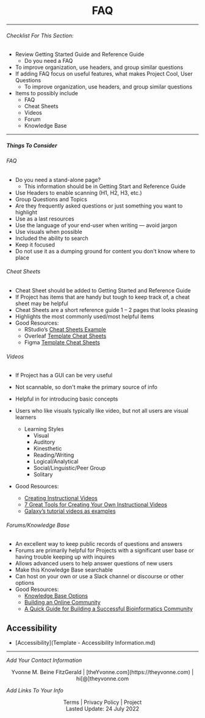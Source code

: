 <h1 align="center">FAQ</h1>

---

###### _Checklist For This Section:_  

- Review Getting Started Guide and Reference Guide 
	- Do you need a FAQ
- To improve organization, use headers, and group similar questions
- If adding FAQ focus on useful features, what makes Project Cool, User Questions
	- To improve organization, use headers, and group similar questions
- Items to possibly include
	- FAQ
	- Cheat Sheets
	- Videos
	- Forum
	- Knowledge Base

---


##### Things To Consider

###### FAQ
- Do you need a stand-alone page?
    -  This information should be in Getting Start and Reference Guide
- Use Headers to enable scanning (H1, H2, H3, etc.)
- Group Questions and Topics
- Are they frequently asked questions or just something you want to highlight
- Use as a last resources
- Use the language of your end-user when writing — avoid jargon
- Use visuals when possible
- Included the ability to search
- Keep it focused
- Do not use it as a dumping ground for content you don't know where to place
 

###### Cheat Sheets
- Cheat Sheet should be added to Getting Started and Reference Guide
- If Project has items that are handy but tough to keep track of, a cheat sheet may be helpful
- Cheat Sheets are a short reference guide 1 – 2 pages that looks pleasing
- Highlights the most commonly used/most helpful items
- Good Resources:
	- RStudio’s [Cheat Sheets Example](https://www.rstudio.com/resources/cheatsheets/) 
	- Overleaf [Template Cheat Sheets](https://www.overleaf.com/gallery/tagged/cheat-sheet)
	- Figma [Template Cheat Sheets](https://www.figma.com/community/search?model_type=hub_files&q=cheat%20sheets&fuid=989216865006175239)


###### Videos
- If Project has a GUI can be very useful
- Not scannable, so don't make the primary source of info
- Helpful in for introducing basic concepts
- Users who like visuals typically like video, but not all users are visual learners
	- Learning Styles 
		- Visual
		- Auditory
		- Kinesthetic
		- Reading/Writing
		- Logical/Analytical 
		- Social/Linguistic/Peer Group
		- Solitary 
		

- Good Resources:
	-  [Creating Instructional Videos](https://www.techsmith.com/blog/instructional-videos/) 
	-  [7 Great Tools for Creating Your Own Instructional Videos](https://helpdeskgeek.com/free-tools-review/7-great-tools-for-creating-your-own-video-tutorials/)
	-  [Galaxy’s tutorial videos as examples](https://training.galaxyproject.org/training-material/topics/introduction/)


###### Forums/Knowledge Base
- An excellent way to keep public records of questions and answers
- Forums are primarily helpful for Projects with a significant user base or having trouble keeping up with inquires
- Allows advanced users to help answer questions of new users 
- Make this Knowledge Base searchable 
- Can host on your own or use a Slack channel or discourse or other options
- Good Resources:
	- [Knowledge Base Options](https://herothemes.com/blog/best-knowledge-base-software/) 
	- [Building an Online Community](https://geekflare.com/online-community-software/)
	- [A Quick Guide for Building a Successful Bioinformatics Community](https://journals.plos.org/ploscompbiol/article?id=10.1371/journal.pcbi.1003972) 


## Accessibility

- [Accessibility](Template - Accessibility Information.md)

---
_Add Your Contact Information_
<center>Yvonne M. Beine FitzGerald | [theYvonne.com](https://theyvonne.com) | hi[@]theyvonne.com </center>  

_Add Links To Your Info_

<center>Terms | Privacy Policy | Project </center>

<center>Lasted Update: 24 July 2022 </center> 


